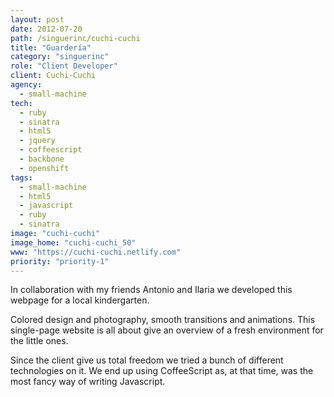 ```yaml
---
layout: post
date: 2012-07-20
path: /singuerinc/cuchi-cuchi
title: "Guardería"
category: "singuerinc"
role: "Client Developer"
client: Cuchi-Cuchi
agency:
  - small-machine
tech:
  - ruby
  - sinatra
  - html5
  - jquery
  - coffeescript
  - backbone
  - openshift
tags:
  - small-machine
  - html5
  - javascript
  - ruby
  - sinatra
image: "cuchi-cuchi"
image_home: "cuchi-cuchi_50"
www: "https://cuchi-cuchi.netlify.com"
priority: "priority-1"
---
```


In collaboration with my friends Antonio and Ilaria we developed this webpage for a local kindergarten.

Colored design and photography, smooth transitions and animations. This single-page website is all about give an overview of a fresh environment for the little ones.

Since the client give us total freedom we tried a bunch of different technologies on it.
We end up using CoffeeScript as, at that time, was the most fancy way of writing Javascript.
